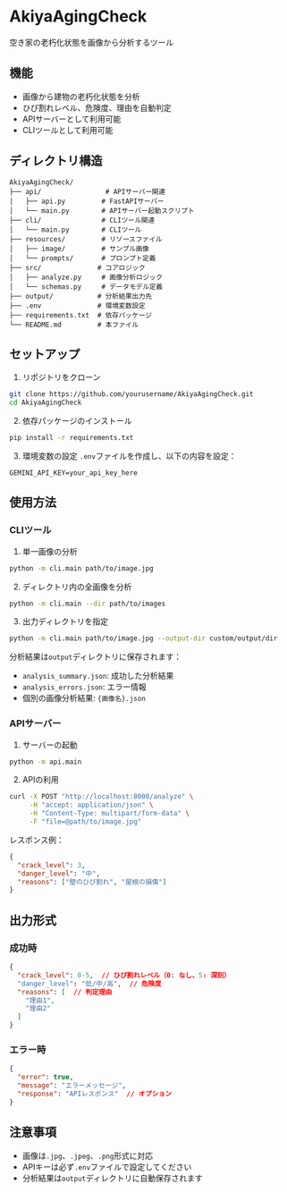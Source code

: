 # AkiyaAgingCheck

空き家の老朽化状態を画像から分析するツール

## 機能

- 画像から建物の老朽化状態を分析
- ひび割れレベル、危険度、理由を自動判定
- APIサーバーとして利用可能
- CLIツールとして利用可能

## ディレクトリ構造

```
AkiyaAgingCheck/
├── api/                # APIサーバー関連
│   ├── api.py         # FastAPIサーバー
│   └── main.py        # APIサーバー起動スクリプト
├── cli/               # CLIツール関連
│   └── main.py        # CLIツール
├── resources/         # リソースファイル
│   ├── image/         # サンプル画像
│   └── prompts/       # プロンプト定義
├── src/              # コアロジック
│   ├── analyze.py     # 画像分析ロジック
│   └── schemas.py     # データモデル定義
├── output/           # 分析結果出力先
├── .env              # 環境変数設定
├── requirements.txt  # 依存パッケージ
└── README.md         # 本ファイル
```

## セットアップ

1. リポジトリをクローン
```bash
git clone https://github.com/yourusername/AkiyaAgingCheck.git
cd AkiyaAgingCheck
```

2. 依存パッケージのインストール
```bash
pip install -r requirements.txt
```

3. 環境変数の設定
`.env`ファイルを作成し、以下の内容を設定：
```
GEMINI_API_KEY=your_api_key_here
```

## 使用方法

### CLIツール

1. 単一画像の分析
```bash
python -m cli.main path/to/image.jpg
```

2. ディレクトリ内の全画像を分析
```bash
python -m cli.main --dir path/to/images
```

3. 出力ディレクトリを指定
```bash
python -m cli.main path/to/image.jpg --output-dir custom/output/dir
```

分析結果は`output`ディレクトリに保存されます：
- `analysis_summary.json`: 成功した分析結果
- `analysis_errors.json`: エラー情報
- 個別の画像分析結果: `{画像名}.json`

### APIサーバー

1. サーバーの起動
```bash
python -m api.main
```

2. APIの利用
```bash
curl -X POST "http://localhost:8000/analyze" \
     -H "accept: application/json" \
     -H "Content-Type: multipart/form-data" \
     -F "file=@path/to/image.jpg"
```

レスポンス例：
```json
{
  "crack_level": 3,
  "danger_level": "中",
  "reasons": ["壁のひび割れ", "屋根の損傷"]
}
```

## 出力形式

### 成功時
```json
{
  "crack_level": 0-5,  // ひび割れレベル（0: なし、5: 深刻）
  "danger_level": "低/中/高",  // 危険度
  "reasons": [  // 判定理由
    "理由1",
    "理由2"
  ]
}
```

### エラー時
```json
{
  "error": true,
  "message": "エラーメッセージ",
  "response": "APIレスポンス"  // オプション
}
```

## 注意事項

- 画像は`.jpg`、`.jpeg`、`.png`形式に対応
- APIキーは必ず`.env`ファイルで設定してください
- 分析結果は`output`ディレクトリに自動保存されます